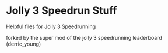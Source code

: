 # Jolly 3 Speedrun Stuff

Helpful files for Jolly 3 Speedrunning

forked by the super mod of the jolly 3 speedrunning leaderboard (derric_young)
